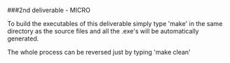 ###2nd deliverable - MICRO

To build the executables of this deliverable simply type 'make' in the same directory
as the source files and all the .exe's will be automatically generated.

The whole process can be reversed just by typing 'make clean'
